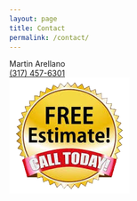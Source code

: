 ```yaml
---
layout: page
title: Contact
permalink: /contact/
---
```

<div class="flex flex-col">
    <div class="text-red-800 text-3xl italic">Martin Arellano</div>
    <div><a href="tel:3174576301" class="text-red-800 text-3xl">(317) 457-6301</a></div>
    <img src="/assets/Free-Estimate-Call-Today.png" alt="Free Estimate Call Today" class="w-[100px] mt-4" />
</div>
